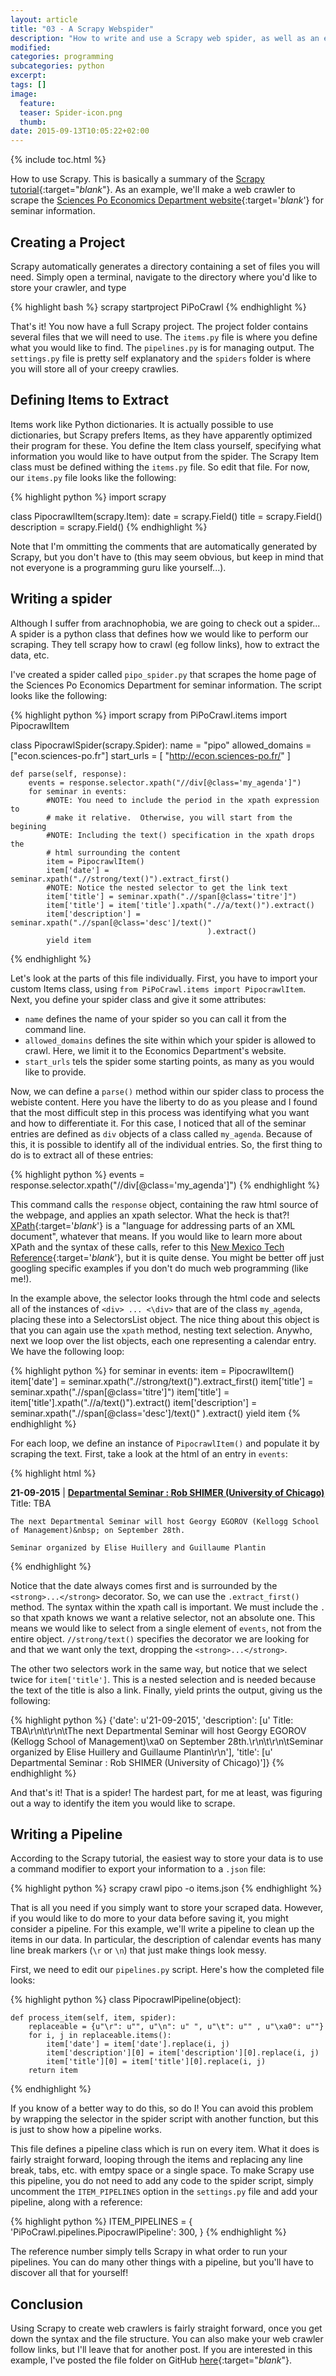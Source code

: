 ```yaml
---
layout: article
title: "03 - A Scrapy Webspider"
description: "How to write and use a Scrapy web spider, as well as an example that is comple."
modified:
categories: programming
subcategories: python
excerpt:
tags: []
image:
  feature:
  teaser: Spider-icon.png
  thumb:
date: 2015-09-13T10:05:22+02:00
---
```

{% include toc.html %}

How to use Scrapy.  This is basically a summary of the [Scrapy tutorial](http://doc.scrapy.org/en/1.0/intro/tutorial.html){:target="_blank_"}.  As an example, we'll make a web crawler to scrape the [Sciences Po Economics Department website](econ.sciences-po.fr){:target='_blank_'} for seminar information.

Creating a Project
------------------
Scrapy automatically generates a directory containing a set of files you will need.  Simply open a terminal, navigate to the directory where you'd like to store your crawler, and type

{% highlight bash %}
scrapy startproject PiPoCrawl
{% endhighlight %}

That's it!  You now have a full Scrapy project.  The project folder contains several files that we will need to use.  The `items.py` file is where you define what you would like to find.  The `pipelines.py` is for managing output.  The `settings.py` file is pretty self explanatory and the `spiders` folder is where you will store all of your creepy crawlies.

Defining Items to Extract
------------------------
Items work like Python dictionaries.  It is actually possible to use dictionaries, but Scrapy prefers Items, as they have apparently optimized their program for these.  You define the Item class yourself, specifying what information you would like to have output from the spider.  The Scrapy Item class must be defined withing the `items.py` file.  So edit that file.  For now, our `items.py` file looks like the following:

{% highlight python %}
import scrapy

class PipocrawlItem(scrapy.Item):
    date = scrapy.Field()
    title = scrapy.Field()
    description = scrapy.Field()
{% endhighlight %}

Note that I'm ommitting the comments that are automatically generated by Scrapy, but you don't have to (this may seem obvious, but keep in mind that not everyone is a programming guru like yourself...).  

Writing a spider
----------------
Although I suffer from arachnophobia, we are going to check out a spider...  A spider is a python class that defines how we would like to perform our scraping.  They tell scrapy how to crawl (eg follow links), how to extract the data, etc.

I've created a spider called `pipo_spider.py` that scrapes the home page of the Sciences Po Economics Department for seminar information.  The script looks like the following:

{% highlight python %}
import scrapy
from PiPoCrawl.items import PipocrawlItem


class PipocrawlSpider(scrapy.Spider):
    name = "pipo"
    allowed_domains = ["econ.sciences-po.fr"]
    start_urls = [
        "http://econ.sciences-po.fr/"
    ]

    def parse(self, response):
        events = response.selector.xpath("//div[@class='my_agenda']")
        for seminar in events:
            #NOTE: You need to include the period in the xpath expression to
            # make it relative.  Otherwise, you will start from the begining
            #NOTE: Including the text() specification in the xpath drops the
            # html surrounding the content
            item = PipocrawlItem()
            item['date'] = seminar.xpath(".//strong/text()").extract_first()
            #NOTE: Notice the nested selector to get the link text
            item['title'] = seminar.xpath(".//span[@class='titre']")
            item['title'] = item['title'].xpath(".//a/text()").extract()
            item['description'] = seminar.xpath(".//span[@class='desc']/text()"
                                                ).extract()
            yield item

{% endhighlight %}

Let's look at the parts of this file individually.  First, you have to import your custom Items class, using `from PiPoCrawl.items import PipocrawlItem`.  Next, you define your spider class and give it some attributes:

* `name` defines the name of your spider so you can call it from the command line.
* `allowed_domains` defines the site within which your spider is allowed to crawl.  Here, we limit it to the Economics Department's website.
* `start_urls` tels the spider some starting points, as many as you would like to provide.

Now, we can define a `parse()` method within our spider class to process the webiste content.  Here you have the liberty to do as you please and I found that the most difficult step in this process was identifying what you want and how to differentiate it.  For this case, I noticed that all of the seminar entries are defined as `div` objects of a class called `my_agenda`.  Because of this, it is possible to identify all of the individual entries.  So, the first thing to do is to extract all of these entries:

{% highlight python %}
events = response.selector.xpath("//div[@class='my_agenda']")
{% endhighlight %}

This command calls the `response` object, containing the raw html source of the webpage, and applies an xpath selector.  What the heck is that?! [XPath](http://www.w3.org/TR/xpath/){:target='_blank_'} is a "language for addressing parts of an XML document", whatever that means.  If you would like to learn more about XPath and the syntax of these calls, refer to this [New Mexico Tech Reference](http://infohost.nmt.edu/tcc/help/pubs/xslt/xpath-sect.html){:target='_blank_'}, but it is quite dense.  You might be better off just googling specific examples if you don't do much web programming (like me!).

In the example above, the selector looks through the html code and selects all of the instances of `<div> ... <\div>` that are of the class `my_agenda`, placing these into a SelectorsList object.  The nice thing about this object is that you can again use the `xpath` method, nesting text selection.  Anywho, next we loop over the list objects, each one representing a calendar entry.  We have the following loop:

{% highlight python %}
for seminar in events:
    item = PipocrawlItem()
    item['date'] = seminar.xpath(".//strong/text()").extract_first()
    item['title'] = seminar.xpath(".//span[@class='titre']")
    item['title'] = item['title'].xpath(".//a/text()").extract()
    item['description'] = seminar.xpath(".//span[@class='desc']/text()"
                                        ).extract()
    yield item
{% endhighlight %}

For each loop, we define an instance of `PipocrawlItem()` and populate it by scraping the text.  First, take a look at the html of an entry in `events`:

{% highlight html %}
<div id='agenda_4' class='my_agenda'>
	<strong>21-09-2015</strong>
	<span class='titre' id='titre_4'> | <strong><a href="/departmental-seminar-rob-shimer-university-chicago"> Departmental Seminar : Rob SHIMER (University of Chicago)</a></strong></span>
	<br><span class='desc' id='texte_4'> Title: TBA

	The next Departmental Seminar will host Georgy EGOROV (Kellogg School of Management)&nbsp; on September 28th.

	Seminar organized by Elise Huillery and Guillaume Plantin
</span>
</div>
{% endhighlight %}

Notice that the date always comes first and is surrounded by the `<strong>...</strong>` decorator.  So, we can use the `.extract_first()` method.  The syntax within the xpath call is important.  We must include the `.` so that xpath knows we want a relative selector, not an absolute one.  This means we would like to select from a single element of `events`, not from the entire object.  `//strong/text()` specifies the decorator we are looking for and that we want only the text, dropping the `<strong>...</strong>`.

The other two selectors work in the same way, but notice that we select twice for `item['title']`.  This is a nested selection and is needed because the text of the title is also a link.  Finally, yield prints the output, giving us the following:

{% highlight python %}
{'date': u'21-09-2015',
 'description': [u' Title: TBA\r\n\t\r\n\tThe next Departmental Seminar will host Georgy EGOROV (Kellogg School of Management)\xa0 on September 28th.\r\n\t\r\n\tSeminar organized by Elise Huillery and Guillaume Plantin\r\n'],
 'title': [u' Departmental Seminar : Rob SHIMER (University of Chicago)']}
{% endhighlight %}

And that's it!  That is a spider!  The hardest part, for me at least, was figuring out a way to identify the item you would like to scrape.

Writing a Pipeline
-------------------
According to the Scrapy tutorial, the easiest way to store your data is to use a command modifier to export your information to a `.json` file:

{% highlight python %}
scrapy crawl pipo -o items.json
{% endhighlight %}

That is all you need if you simply want to store your scraped data.  However, if you would like to do more to your data before saving it, you might consider a pipeline.  For this example, we'll write a pipeline to clean up the items in our data.  In particular, the description of calendar events has many line break markers (`\r` or `\n`) that just make things look messy.

First, we need to edit our `pipelines.py` script.  Here's how the completed file looks:

{% highlight python %}
class PipocrawlPipeline(object):

    def process_item(self, item, spider):
        replaceable = {u"\r": u"", u"\n": u" ", u"\t": u"" , u"\xa0": u""}
        for i, j in replaceable.items():
            item['date'] = item['date'].replace(i, j)
            item['description'][0] = item['description'][0].replace(i, j)
            item['title'][0] = item['title'][0].replace(i, j)
        return item
{% endhighlight %}

If you know of a better way to do this, so do I!  You can avoid this problem by wrapping the selector in the spider script with another function, but this is just to show how a pipeline works.

This file defines a pipeline class which is run on every item.  What it does is fairly straight forward, looping through the items and replacing any line break, tabs, etc. with emtpy space or a single space.  To make Scrapy use this pipeline, you do not need to add any code to the spider script, simply uncomment the `ITEM_PIPELINES` option in the `settings.py` file and add your pipeline, along with a reference:

{% highlight python %}
ITEM_PIPELINES = {
    'PiPoCrawl.pipelines.PipocrawlPipeline': 300,
}
{% endhighlight %}

The reference number simply tells Scrapy in what order to run your pipelines.  You can do many other things with a pipeline, but you'll have to discover all that for yourself!

Conclusion
------------
Using Scrapy to create web crawlers is fairly straight forward, once you get down the syntax and the file structure.  You can also make your web crawler follow links, but I'll leave that for another post.  If you are interested in this example, I've posted the file folder on GitHub [here](https://github.com/tyler-abbot/PiPoCrawl){:target="_blank_"}.
